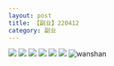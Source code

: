 ```yaml
---
layout: post
title: 【副业】220412
category: 副业
---
```

![](http://r8s97vm6g.hd-bkt.clouddn.com/img/zeyuanximeng-220412-1.png)
![](http://r8s97vm6g.hd-bkt.clouddn.com/img/zeyuanximeng-220412-2.png)
![](http://r8s97vm6g.hd-bkt.clouddn.com/img/zeyuanximeng-220412-3.jpg)
![](http://r8s97vm6g.hd-bkt.clouddn.com/img/zeyuanximeng-220412-4.jpg)
![](http://r8s97vm6g.hd-bkt.clouddn.com/img/zeyuanximeng-220412-5.jpg)
![](http://r8s97vm6g.hd-bkt.clouddn.com/img/zeyuanximeng-220412-6.jpg)
![wanshan](http://r8s97vm6g.hd-bkt.clouddn.com/img/wanshan.png)
